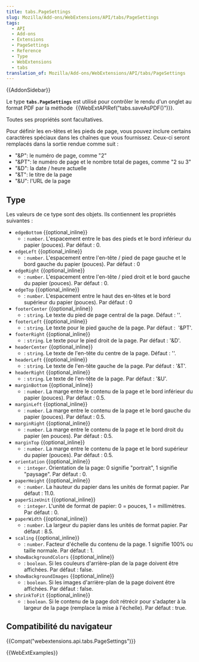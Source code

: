 ```yaml
---
title: tabs.PageSettings
slug: Mozilla/Add-ons/WebExtensions/API/tabs/PageSettings
tags:
  - API
  - Add-ons
  - Extensions
  - PageSettings
  - Reference
  - Type
  - WebExtensions
  - tabs
translation_of: Mozilla/Add-ons/WebExtensions/API/tabs/PageSettings
---
```

{{AddonSidebar}}

Le type **`tabs.PageSettings`** est utilisé pour contrôler le rendu d'un onglet au format PDF par la méthode  {{WebExtAPIRef("tabs.saveAsPDF()")}}.

Toutes ses propriétés sont facultatives.

Pour définir les en-têtes et les pieds de page, vous pouvez inclure certains caractères spéciaux dans les chaînes que vous fournissez. Ceux-ci seront remplacés dans la sortie rendue comme suit :

- "\&P": le numéro de page, comme "2"
- "\&PT": le numéro de page et le nombre total de pages, comme "2 su 3"
- "\&D": la date / heure actuelle
- "\&T": le titre de la page
- "\&U": l'URL de la page

## Type

Les valeurs de ce type sont des objets. Ils contiennent les propriétés suivantes :

- `edgeBottom` {{optional_inline}}
  - : `number`. L'espacement entre le bas des pieds et le bord inférieur du papier (pouces). Par défaut : 0.
- `edgeLeft` {{optional_inline}}
  - : `number`. L'espacement entre l'en-tête / pied de page gauche et le bord gauche du papier (pouces). Par défaut : 0
- `edgeRight` {{optional_inline}}
  - : `number`. L'espacement entre l'en-tête / pied droit et le bord gauche du papier (pouces). Par défaut : 0.
- `edgeTop` {{optional_inline}}
  - : `number`. L'espacement entre le haut des en-têtes et le bord supérieur du papier (pouces). Par défaut : 0
- `footerCenter` {{optional_inline}}
  - : `string`. Le texte du pied de page central de la page. Défaut : ''.
- `footerLeft` {{optional_inline}}
  - : `string`. Le texte pour le pied gauche de la page. Par défaut :  '\&PT'.
- `footerRight` {{optional_inline}}
  - : `string`. Le texte pour le pied droit de la page. Par défaut : '\&D'.
- `headerCenter` {{optional_inline}}
  - : `string`. Le texte de l'en-tête du centre de la page. Défaut : ''.
- `headerLeft` {{optional_inline}}
  - : `string`. Le texte de l'en-tête gauche de la page. Par défaut : '\&T'.
- `headerRight` {{optional_inline}}
  - : `string`. Le texte de l'en-tête de la page. Par défaut : '\&U'.
- `marginBottom` {{optional_inline}}
  - : `number`. La marge entre le contenu de la page et le bord inférieur du papier (pouces). Par défaut : 0.5.
- `marginLeft` {{optional_inline}}
  - : `number`. La marge entre le contenu de la page et le bord gauche du papier (pouces). Par défaut : 0.5.
- `marginRight` {{optional_inline}}
  - : `number`. La marge entre le contenu de la page et le bord droit du papier (en pouces). Par défaut : 0.5.
- `marginTop` {{optional_inline}}
  - : `number`. La marge entre le contenu de la page et le bord supérieur du papier (pouces). Par défaut : 0.5.
- `orientation` {{optional_inline}}
  - : `integer`. Orientation de la page: 0 signifie "portrait", 1 signifie "paysage". Par défaut : 0.
- `paperHeight` {{optional_inline}}
  - : `number`. La hauteur du papier dans les unités de format papier. Par défaut : 11.0.
- `paperSizeUnit` {{optional_inline}}
  - : `integer`. L'unité de format de papier: 0 = pouces, 1 = millimètres. Par défaut : 0.
- `paperWidth` {{optional_inline}}
  - : `number`. La largeur du papier dans les unités de format papier. Par défaut : 8.5.
- `scaling` {{optional_inline}}
  - : `number`. Facteur d'échelle du contenu de la page. 1 signifie 100% ou taille normale. Par défaut : 1.
- `showBackgroundColors` {{optional_inline}}
  - : `boolean`. Si les couleurs d'arrière-plan de la page doivent être affichées. Par défaut : false.
- `showBackgroundImages` {{optional_inline}}
  - : `boolean`. Si les images d'arrière-plan de la page doivent être affichées. Par défaut : false.
- `shrinkToFit` {{optional_inline}}
  - : `boolean`. Si le contenu de la page doit rétrécir pour s'adapter à la largeur de la page (remplace la mise à l'échelle). Par défaut : true.

## Compatibilité du navigateur

{{Compat("webextensions.api.tabs.PageSettings")}}

{{WebExtExamples}}
